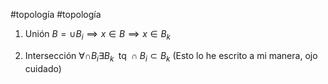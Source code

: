 #topología #topología 

1. Unión
	$B = \cup B_i \implies x \in B \implies x \in B_k$

2. Intersección
	$\forall \cap B_i \exists B_k \; \text{ tq } \cap B_i \subset B_k$     (Esto lo he escrito a mi manera, ojo cuidado)
